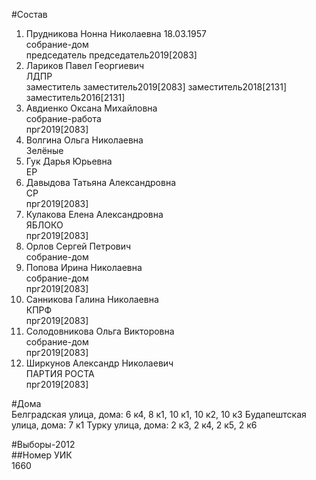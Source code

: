 #Состав  
1. Прудникова Нонна Николаевна 18.03.1957  
    собрание-дом  
    председатель председатель2019[2083]  
2. Лариков Павел Георгиевич  
    ЛДПР  
    заместитель заместитель2019[2083] заместитель2018[2131] заместитель2016[2131]  
3. Авдиенко Оксана Михайловна  
    собрание-работа  
    прг2019[2083]  
4. Волгина Ольга Николаевна  
    Зелёные  
5. Гук Дарья Юрьевна  
    ЕР  
6. Давыдова Татьяна Александровна  
    СР  
    прг2019[2083]  
7. Кулакова Елена Александровна  
    ЯБЛОКО  
    прг2019[2083]  
8. Орлов Сергей Петрович  
    собрание-дом  
9. Попова Ирина Николаевна  
    собрание-дом  
    прг2019[2083]  
10. Санникова Галина Николаевна  
    КПРФ  
    прг2019[2083]  
11. Солодовникова Ольга Викторовна  
    собрание-дом  
    прг2019[2083]  
12. Ширкунов Александр Николаевич  
    ПАРТИЯ РОСТА  
    прг2019[2083]  
  
#Дома  
Белградская улица, дома: 6 к4, 8 к1, 10 к1, 10 к2, 10 к3 Будапештская улица, дома: 7 к1 Турку улица, дома: 2 к3, 2 к4, 2 к5, 2 к6  
  
#Выборы-2012  
##Номер УИК  
1660  
